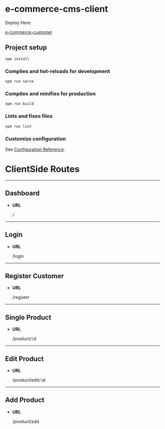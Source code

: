 # e-commerce-cms-client

  Deploy Here:

[e-commerce-customer](https://aarsandi-ecomm.web.app/)

## Project setup
```
npm install
```

### Compiles and hot-reloads for development
```
npm run serve
```

### Compiles and minifies for production
```
npm run build
```

### Lints and fixes files
```
npm run lint
```

### Customize configuration
See [Configuration Reference](https://cli.vuejs.org/config/).

# ClientSide Routes
----
  **Dashboard**
----
* **URL**

  /

----
  **Login**
----
* **URL**

  /login

----
  **Register Customer**
----
* **URL**

  /register

----
  **Single Product**
----
* **URL**

  /product/:id

----
  **Edit Product**
----
* **URL**

  /product/edit/:id

----
  **Add Product**
----
* **URL**

  /product/add
